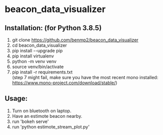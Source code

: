 # beacon_data_visualizer

## Installation: (for Python 3.8.5)
1. git clone https://github.com/benmp2/beacon_data_visualizer
2. cd beacon_data_visualizer
3. pip install --upgrade pip
4. pip install virtualenv
5. python -m venv venv
6. source venv/bin/activate
7. pip install -r requirements.txt  
(step 7 might fail, make sure you have the most recent mono installed: https://www.mono-project.com/download/stable/)

## Usage:
1. Turn on bluetooth on laptop.
2. Have an estimote beacon nearby.
3. run 'bokeh serve'
4. run 'python estimote_stream_plot.py' 
